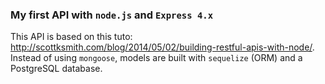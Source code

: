### My first API with ```node.js``` and ```Express 4.x```

This API is based on this tuto: http://scottksmith.com/blog/2014/05/02/building-restful-apis-with-node/.
Instead of using ```mongoose```, models are built with ```sequelize``` (ORM) and a PostgreSQL database.
